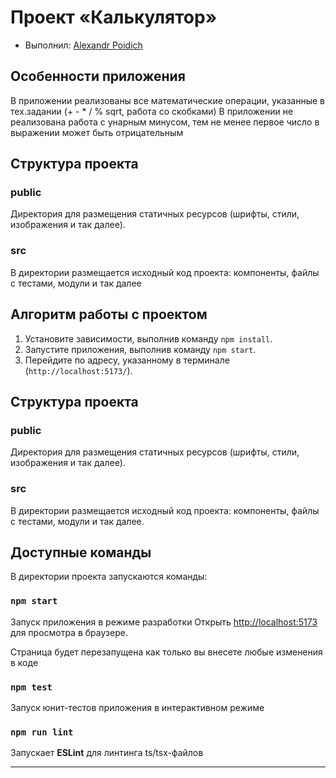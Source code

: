 # Проект «Калькулятор»

* Выполнил: [Alexandr Poidich](https://t.me/alexpo_1)

## Особенности приложения
В приложении реализованы все математические операции, указанные в тех.задании (+ - * / % sqrt, работа со скобками)
В приложении не реализована работа с унарным минусом, тем не менее первое число в выражении может быть отрицательным

## Структура проекта

### public

Директория для размещения статичных ресурсов (шрифты, стили, изображения и так далее).

### src

В директории размещается исходный код проекта: компоненты, файлы с тестами, модули и так далее

## Алгоритм работы c проектом

1. Установите зависимости, выполнив команду `npm install`.
2. Запустите приложения, выполнив команду `npm start`.
3. Перейдите по адресу, указанному в терминале (`http://localhost:5173/`). 


## Структура проекта

### public
Директория для размещения статичных ресурсов (шрифты, стили, изображения и так далее).

### src
В директории размещается исходный код проекта: компоненты, файлы с тестами, модули и так далее.

## Доступные команды
В директории проекта запускаются команды:

### `npm start`
Запуск приложения в режиме разработки
Открыть [http://localhost:5173](http://localhost:5173) для просмотра в браузере.

Страница будет перезапущена как только вы внесете любые изменения в коде

### `npm test`
Запуск юнит-тестов приложения в интерактивном режиме

### `npm run lint`
Запускает **ESLint** для линтинга ts/tsx-файлов 


-------------------------------------
``` Отличное тех задание. Впервые погрузился в мир обратных польских нотаций
